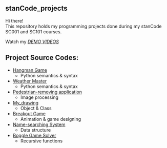 ## stanCode_projects
Hi there!\
This repository holds my programming projects done during my stanCode SC001 and SC101 courses.

Watch my *[DEMO VIDEOS](https://drive.google.com/drive/folders/1mJwC8GUMd31ET7SWcWaRfGcHXcV8H61g?usp=sharing)*

## Project Source Codes:
* [Hangman Game]()
  * Python semantics & syntax
* [Weather Master]()
  * Python semantics & syntax
* [Pedestrian-removing application]()
  * Image processing
* [My_drawing]()
  * Object & Class
* [Breakout Game]()
  * Animation & game designing
* [Name-searching System](https://drive.google.com/file/d/11yA-UTqXEI_sQLojAFDd1Qnj_EjQryOq/view?usp=sharing)
  * Data structure
* [Boggle Game Solver]()
  * Recursive functions




 
